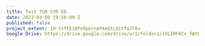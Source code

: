 ```yaml
---
title: Test TUR SYR EQ
date: 2023-03-08 19:56:00 Z
published: false
project_extent: 1H-YsfFE18Pv0pGrnAPAeGtL91tfaJT8u
Google Drive: https://drive.google.com/drive/u/1/folders/1XLIMF8Cv_fWtBDzv8sk95KpGfdW58qze
---
```



